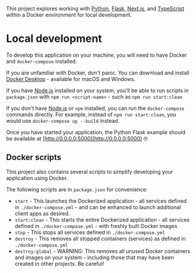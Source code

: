 This project explores working with [Python](https://www.python.org), [Flask](https://flask.palletsprojects.com/en/1.1.x/), [Next.js](https://nextjs.org), and [TypeScript](https://www.typescriptlang.org) within a Docker environment for local development.

# Local development

To develop this application on your machine, you will need to have Docker and `docker-compose` installed.

If you are unfamiliar with Docker, don't panic. You can download and install [Docker Desktop](https://www.docker.com/products/docker-desktop) - available for macOS and Windows.

If you have [Node.js](https://nodejs.org/en/) installed on your system, you'll be able to run scripts in `package.json` with `npm run <script-name>` - such as `npm run start:clean`

If you don't have [Node.js](https://nodejs.org/en/) or `npm` installed, you can run the `docker-compose` commands directly. For example, instead of `npm run start:clean`, you would use `docker-compose up --build` instead.

Once you have started your application, the Python Flask example should be available at [http://0.0.0.0:5000](http://0.0.0.0:5000) 🤓

## Docker scripts

This project also contains several scripts to simplify developing your application using Docker.

The following scripts are in `package.json` for convenience:

- `start` - This launches the Dockerized application - all services defined in `./docker-compose.yml` - and can be enhanced to launch additional client apps as desired.
- `start:clean` - This starts the entire Dockerized application - all services defined in `./docker-compose.yml` - with freshly built Docker images
- `stop` - This stops all services defined in `./docker-compose.yml`
- `destroy` - This removes all stopped containers (services) as defined in `./docker-compose.yml`
- `destroy:global` - WARNING: This removes all unused Docker containers and images on your system - including those that may have been created in other projects. Be careful!
